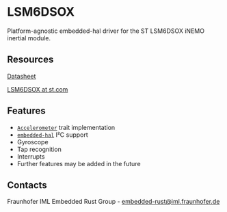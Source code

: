 # LSM6DSOX

Platform-agnostic embedded-hal driver for the ST LSM6DSOX iNEMO inertial module.

## Resources

[Datasheet](https://www.st.com/resource/en/datasheet/lsm6dsox.pdf)

[LSM6DSOX at st.com](https://www.st.com/en/mems-and-sensors/lsm6dsox.html)

## Features
- [`Accelerometer`](https://docs.rs/accelerometer/latest/accelerometer/trait.Accelerometer.html) trait implementation
- [`embedded-hal`](https://crates.io/crates/embedded-hal) I²C support
- Gyroscope
- Tap recognition
- Interrupts
- Further features may be added in the future

## Contacts

Fraunhofer IML Embedded Rust Group - <embedded-rust@iml.fraunhofer.de>
